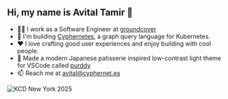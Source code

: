 ## Hi, my name is Avital Tamir 👋

- 👨‍💻 I work as a Software Engineer at [groundcover](https://www.groundcover.com)
- 👷 I'm building [Cyphernetes](https://github.com/AvitalTamir/cyphernetes), a graph query language for Kubernetes.
- ❤️ I love crafting good user experiences and enjoy building with cool people.
- 🧁 Made a modern Japanese patisserie inspired low-contrast light theme for VSCode called [purddy](https://marketplace.visualstudio.com/items?itemName=Cyphernetes.purddy)
- 📫 Reach me at [avital@cyphernet.es](mailto:avital@cyphernet.es)

![KCD New York 2025](https://github.com/user-attachments/assets/670c9c92-3a0b-4d3f-b599-fd56120e3aa1)
